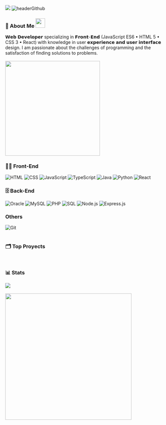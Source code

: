 ![](./headerGithub.png)
![headerGithub](https://github.com/LidiaHerna/LidiaHerna/assets/47499355/22314b10-acab-46b2-a47f-bdf5f756c697)
### 💬 About Me  <img src="https://cultofthepartyparrot.com/parrots/hd/laptop_parrot.gif" width="30" height="30"/> 
𝗪𝗲𝗯 𝗗𝗲𝘃𝗲𝗹𝗼𝗽𝗲𝗿 specializing in 𝗙𝗿𝗼𝗻𝘁-𝗘𝗻𝗱 (JavaScript ES6 • HTML 5 • CSS 3 • React) with knowledge in user 𝗲𝘅𝗽𝗲𝗿𝗶𝗲𝗻𝗰𝗲 𝗮𝗻𝗱 𝘂𝘀𝗲𝗿 𝗶𝗻𝘁𝗲𝗿𝗳𝗮𝗰𝗲 design.
I am passionate about the challenges of programming and the satisfaction of finding solutions to problems.
</br>
</br>
<img src="https://user-images.githubusercontent.com/74038190/225813708-98b745f2-7d22-48cf-9150-083f1b00d6c9.gif" width="300">
### 👨‍💻 Front-End
 <img alt="HTML" src="https://img.shields.io/badge/HTML-E34F26.svg?logo=html5&logoColor=white">
  <img alt="CSS" src="https://img.shields.io/badge/CSS-1572B6.svg?logo=css3&logoColor=white"></a>
  <img alt="JavaScript" src="https://img.shields.io/badge/JavaScript-F7DF1E.svg?logo=javascript&logoColor=black">
  <img alt="TypeScript" src="https://img.shields.io/badge/TypeScript-007ACC.svg?logo=typescript&logoColor=white">
  <img alt="Java" src="https://custom-icon-badges.herokuapp.com/badge/Java-007396.svg?logo=java&logoColor=white">
  <img alt="Python" src="https://img.shields.io/badge/Python-14354C.svg?logo=python&logoColor=white">
  <img alt="React" src="https://img.shields.io/badge/React-20232a.svg?logo=react&logoColor=%2361DAFB">

### 🗄️ Back-End
  <img alt="Oracle" src ="https://img.shields.io/badge/Oracle-F00000.svg?logo=oracle&logoColor=white">
  <img alt="MySQL" src="https://img.shields.io/badge/MySQL-4479A1.svg?logo=MySQL&logoColor=white">
  <img alt="PHP" src="https://img.shields.io/badge/PHP-777BB4.svg?&logo=PHP&logoColor=white"> 
  <img alt="SQL" src="https://custom-icon-badges.herokuapp.com/badge/SQL-025E8C.svg?logo=database&logoColor=white">
  <img alt="Node.js" src="https://img.shields.io/badge/Node.js-43853D.svg?logo=node.js&logoColor=white">
  <img alt="Express.js" src="https://img.shields.io/badge/Express.js-404d59.svg?logo=express&logoColor=white">

### Others
 <img alt="Git" src="https://img.shields.io/badge/-Git-black?style=flat-square&logo=git">
</br>
</br>

### 🗂️ Top Proyects

<a href="https://github.com/LidiaHerna">
  <img align="center" src="" />
</a>
</br>
</br>

### 📊 Stats
<a href="http://www.github.com/LidiaHerna"><img src="https://github-readme-streak-stats.herokuapp.com/?user=LidiaHerna&stroke=ffffff&background=22272e&ring=fff675&fire=00D7B4&currStreakNum=ffffff&currStreakLabel=00D7B4&sideNums=ffffff&sideLabels=ffffff&dates=ffffff&hide_border=true" /></a>
</br>
</br>
<img src="https://user-images.githubusercontent.com/74038190/212284158-e840e285-664b-44d7-b79b-e264b5e54825.gif" width="400">
  

